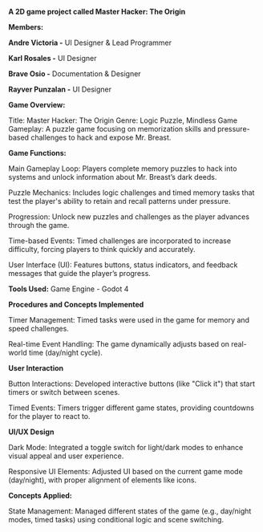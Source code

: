 **A 2D game project called Master Hacker: The Origin**



**Members:**


**Andre Victoria -** UI Designer & Lead Programmer

**Karl Rosales -** UI Designer

**Brave Osio -** Documentation & Designer

**Rayver Punzalan -** UI Designer



**Game Overview:**


Title: Master Hacker: The Origin
Genre: Logic Puzzle, Mindless Game
Gameplay: A puzzle game focusing on memorization skills and pressure-based challenges to hack and expose Mr. Breast.


**Game Functions:**


Main Gameplay Loop: Players complete memory puzzles to hack into systems and unlock information about Mr. Breast’s dark deeds.

Puzzle Mechanics: Includes logic challenges and timed memory tasks that test the player's ability to retain and recall patterns under pressure.

Progression: Unlock new puzzles and challenges as the player advances through the game.

Time-based Events: Timed challenges are incorporated to increase difficulty, forcing players to think quickly and accurately.

User Interface (UI): Features buttons, status indicators, and feedback messages that guide the player’s progress.


**Tools Used:** Game Engine - Godot 4


**Procedures and Concepts Implemented**


Timer Management: Timed tasks were used in the game for memory and speed challenges.

Real-time Event Handling: The game dynamically adjusts based on real-world time (day/night cycle).


**User Interaction**


Button Interactions: Developed interactive buttons (like "Click it") that start timers or switch between scenes.

Timed Events: Timers trigger different game states, providing countdowns for the player to react to.


**UI/UX Design**


Dark Mode: Integrated a toggle switch for light/dark modes to enhance visual appeal and user experience.

Responsive UI Elements: Adjusted UI based on the current game mode (day/night), with proper alignment of elements like icons.


**Concepts Applied:**


State Management: Managed different states of the game (e.g., day/night modes, timed tasks) using conditional logic and scene switching.
